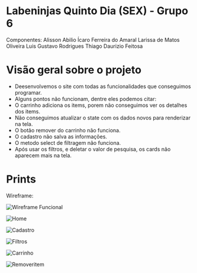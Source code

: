 ﻿# Labeninjas Quinto Dia (SEX) - Grupo 6

Componentes: 
Alisson Abilio
Ícaro Ferreira do Amaral
Larissa de Matos Oliveira
Luis Gustavo Rodrigues
Thiago Daurizio Feitosa

# Visão geral sobre o projeto

-   Deesenvolvemos o site com todas as funcionalidades que conseguimos programar.
- Alguns pontos não funcionam, dentre eles podemos citar:
- O carrinho adiciona os items, porem não conseguimos ver os detalhes dos items.
- Não conseguimos atualizar o state com os dados novos para renderizar na tela.
- O botão remover do carrinho não funciona.
- O cadastro não salva as informações.
- O metodo select de filtragem não funciona.
- Após usar os filtros, e deletar o valor de pesquisa, os cards não aparecem mais na tela.

# Prints

Wireframe:

![Wireframe Funcional](https://i.imgur.com/7tOtDMV.png)

![Home](https://i.imgur.com/D78Z5rf.png)

![Cadastro](https://i.imgur.com/pw8c3Qd.png)

![Filtros](https://i.imgur.com/RB3FaQm.png)

![Carrinho](https://i.imgur.com/RFMcXMJ.png)

![Removeritem](https://i.imgur.com/nOj3P8s.png)
